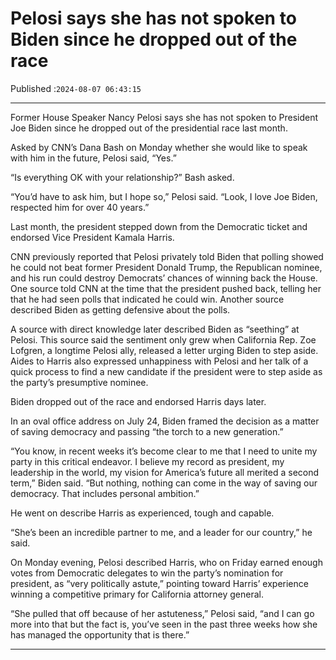 # Pelosi says she has not spoken to Biden since he dropped out of the race

Published :`2024-08-07 06:43:15`

---

Former House Speaker Nancy Pelosi says she has not spoken to President Joe Biden since he dropped out of the presidential race last month.

Asked by CNN’s Dana Bash on Monday whether she would like to speak with him in the future, Pelosi said, “Yes.”

“Is everything OK with your relationship?” Bash asked.

“You’d have to ask him, but I hope so,” Pelosi said. “Look, I love Joe Biden, respected him for over 40 years.”

Last month, the president stepped down from the Democratic ticket and endorsed Vice President Kamala Harris.

CNN previously reported that Pelosi privately told Biden that polling showed he could not beat former President Donald Trump, the Republican nominee, and his run could destroy Democrats’ chances of winning back the House. One source told CNN at the time that the president pushed back, telling her that he had seen polls that indicated he could win. Another source described Biden as getting defensive about the polls.

A source with direct knowledge later described Biden as “seething” at Pelosi. This source said the sentiment only grew when California Rep. Zoe Lofgren, a longtime Pelosi ally, released a letter urging Biden to step aside. Aides to Harris also expressed unhappiness with Pelosi and her talk of a quick process to find a new candidate if the president were to step aside as the party’s presumptive nominee.

Biden dropped out of the race and endorsed Harris days later.

In an oval office address on July 24, Biden framed the decision as a matter of saving democracy and passing “the torch to a new generation.”

“You know, in recent weeks it’s become clear to me that I need to unite my party in this critical endeavor. I believe my record as president, my leadership in the world, my vision for America’s future all merited a second term,” Biden said. “But nothing, nothing can come in the way of saving our democracy. That includes personal ambition.”

He went on describe Harris as experienced, tough and capable.

“She’s been an incredible partner to me, and a leader for our country,” he said.

On Monday evening, Pelosi described Harris, who on Friday earned enough votes from Democratic delegates to win the party’s nomination for president, as “very politically astute,” pointing toward Harris’ experience winning a competitive primary for California attorney general.

“She pulled that off because of her astuteness,” Pelosi said, “and I can go more into that but the fact is, you’ve seen in the past three weeks how she has managed the opportunity that is there.”

---

